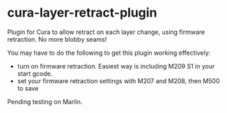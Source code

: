 cura-layer-retract-plugin
=========================

Plugin for Cura to allow retract on each layer change, using firmware retraction. No more blobby seams!

You may have to do the following to get this plugin working effectively:
+ turn on firmware retraction. Easiest way is including M209 S1 in your start gcode.
+ set your firmware retraction settings with M207 and M208, then M500 to save

Pending testing on Marlin.